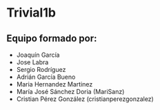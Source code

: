 # Trivial1b
## Equipo formado por: 

* Joaquín García
* Jose Labra
* Sergio Rodríguez
* Adrián García Bueno
* Maria Hernandez Martinez
* María José Sánchez Doria (MariSanz)
* Cristian Pérez González (cristianperezgonzalez)
